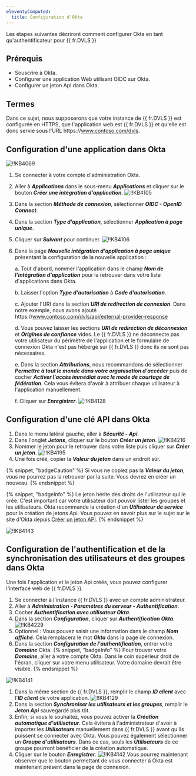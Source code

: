 ```yaml
---
eleventyComputed:
  title: Configuration d'Okta
---
```

Les étapes suivantes décriront comment configurer Okta en tant qu'authentificateur pour {{ fr.DVLS }}

## Prérequis

* Souscrire à Okta.
* Configurer une application Web utilisant OIDC sur Okta.
* Configurer un jeton Api dans Okta.

## Termes

Dans ce sujet, nous supposerons que votre instance de {{ fr.DVLS }} est configurée en HTTPS, que l'application web est {{ fr.DVLS }} et qu'elle est donc servie sous l'URL https<area>://www.contoso.com/dvls.

## Configuration d'une application dans Okta

![!!KB4069](https://cdnweb.devolutions.net/docs/docs_en_kb_KB4069.png)

1. Se connecter à votre compte d'administration Okta.
1. Aller à ***Applications*** dans le sous-menu ***Applications*** et cliquer sur le bouton ***Créer une intégration d'application***.
![!!KB4105](https://cdnweb.devolutions.net/docs/docs_en_kb_KB4105.png)
1. Dans la section ***Méthode de connexion***, sélectionner ***OIDC - OpenID Connect***.
1. Dans la section ***Type d'application***, sélectionner ***Application à page unique***.
1. Cliquer sur ***Suivant*** pour continuer.
![!!KB4106](https://cdnweb.devolutions.net/docs/docs_en_kb_KB4106.png)
1. Dans la page ***Nouvelle intégration d'application à page unique*** présentant la configuration de la nouvelle application :

    a. Tout d'abord, nommer l'application dans le champ ***Nom de l'intégration d'application*** pour la retrouver dans votre liste d'applications dans Okta.

    b. Laisser l'option ***Type d'autorisation*** à ***Code d'autorisation***.

    c. Ajouter l'URI dans la section ***URI de redirection de connexion***. Dans notre exemple, nous avons ajouté https<area>://www.contoso.com/dvls/api/external-provider-response

    d. Vous pouvez laisser les sections ***URI de redirection de déconnexion*** et ***Origines de confiance*** vides. Le {{ fr.DVLS }} ne déconnecte pas votre utilisateur du périmètre de l'application et le formulaire de connexion Okta n'est pas hébergé sur {{ fr.DVLS }} donc ils ne sont pas nécessaires.

    e. Dans la section ***Attributions***, nous recommandons de sélectionner ***Permettre à tout le monde dans votre organisation d'accéder*** puis de cocher ***Activer l'accès immédiat avec le mode de courtage de fédération***. Cela vous évitera d'avoir à attribuer chaque utilisateur à l'application manuellement.

    f. Cliquer sur ***Enregistrer***.
![!!KB4128](https://cdnweb.devolutions.net/docs/docs_en_kb_KB4128.png)

## Configuration d'une clé API dans Okta

1. Dans le menu latéral gauche, aller à ***Sécurité - Api***.
1. Dans l'onglet ***Jetons***, cliquer sur le bouton ***Créer un jeton***.
![!!KB4216](https://cdnweb.devolutions.net/docs/docs_en_kb_KB4216.png)
1. Nommer le jeton pour le retrouver dans votre liste puis cliquer sur ***Créer un jeton***.
![!!KB4195](https://cdnweb.devolutions.net/docs/docs_en_kb_KB4195.png)
1. Une fois créé, copier la ***Valeur du jeton*** dans un endroit sûr.

{% snippet, "badgeCaution" %}
Si vous ne copiez pas la ***Valeur du jeton***, vous ne pourrez pas la retrouver par la suite. Vous devrez en créer un nouveau.
{% endsnippet %}

{% snippet, "badgeInfo" %}
Le jeton hérite des droits de l'utilisateur qui le crée. C'est important car votre utilisateur doit pouvoir lister les groupes et les utilisateurs. Okta recommande la création d'un ***Utilisateur de service*** pour la création de jetons Api. Vous pouvez en savoir plus sur le sujet sur le site d'Okta depuis [Créer un jeton API](https://developer.okta.com/docs/guides/create-an-api-token/main/).
{% endsnippet %}

![!!KB4143](https://cdnweb.devolutions.net/docs/docs_en_kb_KB4143.png)

## Configuration de l'authentification et de la synchronisation des utilisateurs et des groupes dans Okta

Une fois l'application et le jeton Api créés, vous pouvez configurer l'interface web de {{ fr.DVLS }}.

1. Se connecter à l'instance {{ fr.DVLS }} avec un compte administrateur.
1. Aller à ***Administration - Paramètres du serveur - Authentification***.
1. Cocher ***Authentification avec utilisateur Okta***.
1. Dans la section ***Configuration***, cliquer sur ***Authentification Okta***.
![!!KB4229](https://cdnweb.devolutions.net/docs/docs_en_kb_KB4229.png)
1. Optionnel : Vous pouvez saisir une information dans le champ ***Nom affiché***. Cela remplacera le mot ***Okta*** dans la page de connexion.
1. Dans la section ***Configuration de l'authentification***, entrer votre ***Domaine*** Okta.
{% snippet, "badgeInfo" %}
Pour trouver votre ***Domaine***, aller à votre compte Okta. Dans le coin supérieur droit de l'écran, cliquer sur votre menu utilisateur. Votre domaine devrait être visible.
{% endsnippet %}

![!!KB4141](https://cdnweb.devolutions.net/docs/docs_en_kb_KB4141.png)
1. Dans la même section de {{ fr.DVLS }}, remplir le champ ***ID client*** avec l'***ID client*** de votre application.
![!!KB4129](https://cdnweb.devolutions.net/docs/docs_en_kb_KB4129.png)
1. Dans la section ***Synchroniser les utilisateurs et les groupes***, remplir le ***Jeton Api*** sauvegardé plus tôt.
1. Enfin, si vous le souhaitez, vous pouvez activer la ***Création automatique d'utilisateur***. Cela évitera à l'administrateur d'avoir à importer les ***Utilisateurs*** manuellement dans {{ fr.DVLS }} avant qu'ils puissent se connecter avec Okta. Vous pouvez également sélectionner un ***Groupe d'utilisateurs***. Dans ce cas, seuls les ***Utilisateurs*** de ce groupe pourront bénéficier de la création automatique.
1. Cliquer sur le bouton ***Enregistrer***.
![!!KB4142](https://cdnweb.devolutions.net/docs/docs_en_kb_KB4142.png)
Vous pourrez maintenant observer que le bouton permettant de vous connecter à Okta est maintenant présent dans la page de connexion.